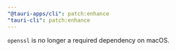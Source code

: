 ```yaml
---
"@tauri-apps/cli": patch:enhance
"tauri-cli": patch:enhance
---
```


`openssl` is no longer a required dependency on macOS.
